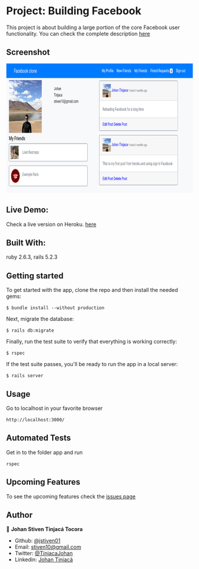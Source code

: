 # Project: Building Facebook
This project is about building a large portion of the core Facebook user functionality. You can check the complete description [here](https://www.theodinproject.com/courses/ruby-on-rails/lessons/final-project#project-building-facebook)

## Screenshot
<img src="./docs/screenshot.png" width="800" height="350">

## Live Demo:
Check a live version on Heroku. [here](https://intense-reaches-58174.herokuapp.com/)

## Built With:
ruby 2.6.3, rails 5.2.3


## Getting started

To get started with the app, clone the repo and then install the needed gems:

```
$ bundle install --without production
```

Next, migrate the database:

```
$ rails db:migrate
```

Finally, run the test suite to verify that everything is working correctly:

```
$ rspec
```

If the test suite passes, you'll be ready to run the app in a local server:

```
$ rails server
```


## Usage

Go to localhost in your favorite browser
```
http://localhost:3000/
```

## Automated Tests
Get in to the folder app and run

```
rspec
```

## Upcoming Features

To see the upcoming features check the [issues page](https://github.com/jstiven01/facebook-clone/issues)

## Author

👤 **Johan Stiven Tinjacá Tocora**

- Github: [@jstiven01](https://github.com/jstiven01)
- Email: [stiven10@gmail.com](mailto:stiven10@gmail.com)
- Twitter: [@TinjacaJohan](https://twitter.com/TinjacaJohan)
- Linkedin: [Johan Tinjacá](https://www.linkedin.com/in/johanstiventinjaca/)

